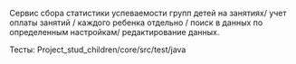 Сервис сбора статистики успеваемости групп детей на занятиях/
учет оплаты занятий /
каждого ребенка отдельно /
поиск в данных по определенным настройкам/
редактирование данных.

Тесты:
Project_stud_children/core/src/test/java
